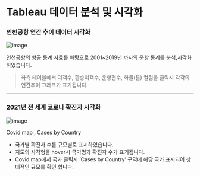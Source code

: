 
# Tableau 데이터 분석 및 시각화  
  
### 인천공항 연간 추이 데이터 시각화  
 
![image](https://user-images.githubusercontent.com/74512114/141454736-3c494e4c-89a9-434c-8840-6547f6c7a806.png)  
  
  
인천공항의 항공 통계 자료를 바탕으로 2001~2019년 까자의 운항 통계를 분석,시각화 하였습니다.  
> 좌측 테이블에서 여객수, 환승여객수, 운항편수, 화물(톤) 컬럼을 클릭시 각각의 연간추이 그래프가 표기됩니다.


<hr>   
  
  
 ### 2021년 전 세계 코로나 확진자 시각화   

![image](https://user-images.githubusercontent.com/74512114/141452144-4de8d5c1-751e-4e28-a6e5-eddd8921b79e.png)

Covid map , Cases by Country  
  
- 국가별 확진자 수를 규모별로 표시하였습니다.  
- 지도의 사각형을 hover시 국가명과 확진자 수가 표기됩니다.  
- Covid map에서 국가 클릭시 ‘Cases by Country’ 구역에 해당 국가 표시되어 상대적인 규모를 확인 합니다.


